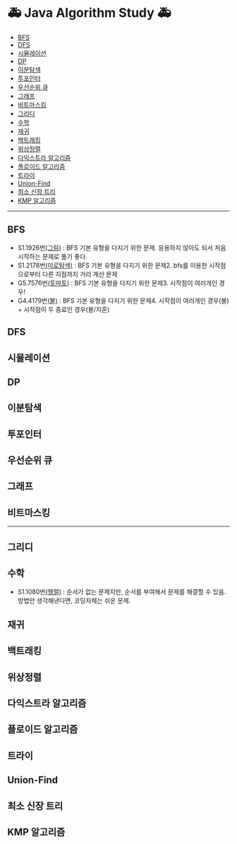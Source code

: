 # 🚑 Java Algorithm Study 🚑
- [BFS](#BFS)
- [DFS](#DFS)
- [시뮬레이션](#시뮬레이션)
- [DP](#DP)
- [이분탐색](#이분탐색)
- [투포인터](#투포인터)
- [우선순위 큐](#우선순위-큐)
- [그래프](#그래프)
- [비트마스킹](#비트마스킹)
- [그리디](#그리디)
- [수학](#수학)
- [재귀](#재귀)
- [백트래킹](#백트래킹)
- [위상정렬](#위상정렬)
- [다익스트라 알고리즘](#다익스트라-알고리즘)
- [플로이드 알고리즘](#플로이드-알고리즘)
- [트라이](#트라이)
- [Union-Find](#Union-Find)
- [최소 신장 트리](#최소-신장-트리)
- [KMP 알고리즘](#KMP-알고리즘)


-------------------
## BFS
- S1.1926번[(그림)](https://www.acmicpc.net/problem/1926) : BFS 기본 유형을 다지기 위한 문제. 응용하지 않아도 되서 처음 시작하는 문제로 풀기 좋다.
- S1.2178번[(미로탐색)](https://www.acmicpc.net/problem/2178) : BFS 기본 유형을 다지기 위한 문제2. bfs를 이용한 시작점으로부터 다른 지점까지 거리 계산 문제
- G5.7576번[(토마토)](https://www.acmicpc.net/problem/7576) : BFS 기본 유형을 다지기 위한 문제3. 시작점이 여러개인 경우!
- G4.4179번[(불)](https://www.acmicpc.net/problem/4179) : BFS 기본 유형을 다지기 위한 문제4. 시작점이 여러개인 경우(불) + 시작점이 두 종료인 경우(불/지훈)
## DFS
## 시뮬레이션
## DP
## 이분탐색
## 투포인터
## 우선순위 큐
## 그래프
## 비트마스킹
--------------------
## 그리디
## 수학
- S1.1080번[(행렬)](https://www.acmicpc.net/problem/1080) : 순서가 없는 문제지만, 순서를 부여해서 문제를 해결할 수 있음. 방법만 생각해낸다면, 코딩자체는 쉬운 문제.
## 재귀
## 백트래킹
## 위상정렬
## 다익스트라 알고리즘
## 플로이드 알고리즘
## 트라이
## Union-Find
## 최소 신장 트리
## KMP 알고리즘
